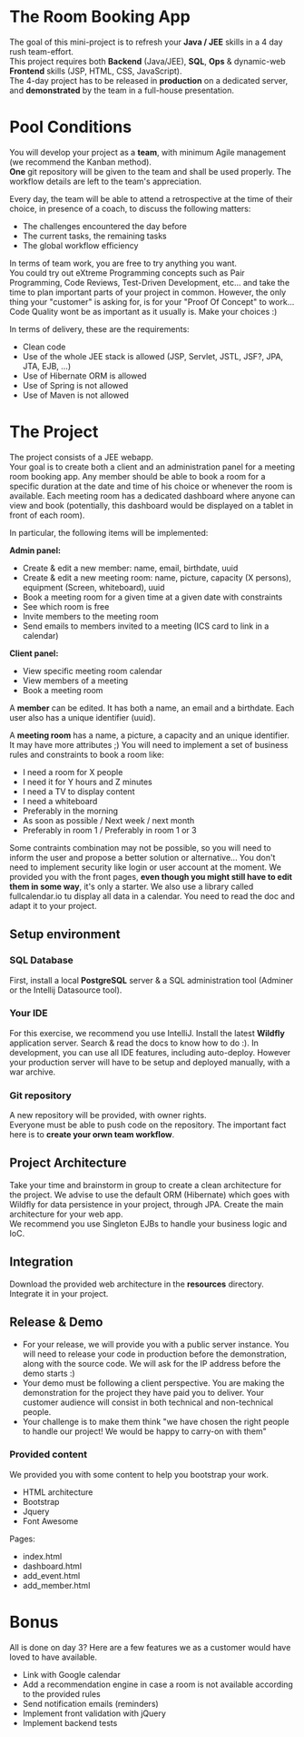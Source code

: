 The Room Booking App
=====================

The goal of this mini-project is to refresh your **Java / JEE** skills in a 4 day rush team-effort.  
This project requires both **Backend** (Java/JEE), **SQL**, **Ops** & dynamic-web **Frontend** skills (JSP, HTML, CSS, JavaScript).  
The 4-day project has to be released in **production** on a dedicated server, and **demonstrated** by the team in a full-house presentation.

# Pool Conditions
You will develop your project as a **team**, with minimum Agile management (we recommend the Kanban method).  
**One** git repository will be given to the team and shall be used properly. The workflow details are left to the team's appreciation.

Every day, the team will be able to attend a retrospective at the time of their choice, in presence of a coach, to discuss the following matters:
 * The challenges encountered the day before
 * The current tasks, the remaining tasks
 * The global workflow efficiency

In terms of team work, you are free to try anything you want.  
You could try out eXtreme Programming concepts such as Pair Programming, Code Reviews, Test-Driven Development, etc... and take the time to plan important parts of your project in common. However, the only thing your "customer" is asking for, is for your "Proof Of Concept" to work... Code Quality wont be as important as it usually is. Make your choices :)

In terms of delivery, these are the requirements:
   * Clean code
   * Use of the whole JEE stack is allowed (JSP, Servlet, JSTL, JSF?, JPA, JTA, EJB, ...)
   * Use of Hibernate ORM is allowed
   * Use of Spring is not allowed
   * Use of Maven is not allowed

# The Project    
The project consists of a JEE webapp.  
Your goal is to create both a client and an administration panel for a meeting room booking app. 
Any member should be able to book a room for a specific duration at the date and time of his choice or whenever the room is available.
Each meeting room has a dedicated dashboard where anyone can view and book (potentially, this dashboard would be displayed on a tablet in front of each room). 

In particular, the following items will be implemented:  

**Admin panel:**
  * Create & edit a new member: name, email, birthdate, uuid
  * Create & edit a new meeting room: name, picture, capacity (X persons), equipment (Screen, whiteboard), uuid
  * Book a meeting room for a given time at a given date with constraints
  * See which room is free
  * Invite members to the meeting room
  * Send emails to members invited to a meeting (ICS card to link in a calendar)

**Client panel:**
  * View specific meeting room calendar
  * View members of a meeting
  * Book a meeting room

A **member** can be edited. It has both a name, an email and a birthdate. Each user also has a unique identifier (uuid).

A **meeting room** has a name, a picture, a capacity and an unique identifier. It may have more attributes ;)
You will need to implement a set of business rules and constraints to book a room like:
  - I need a room for X people
  - I need it for Y hours and Z minutes
  - I need a TV to display content
  - I need a whiteboard
  - Preferably in the morning
  - As soon as possible / Next week / next month
  - Preferably in room 1 / Preferably in room 1 or 3

Some contraints combination may not be possible, so you will need to inform the user and propose a better solution or alternative...
You don't need to implement security like login or user account at the moment.
We provided you with the front pages, **even though you might still have to edit them in some way**, it's only a starter.
We also use a library called fullcalendar.io tu display all data in a calendar. You need to read the doc and adapt it to your project.

## Setup environment

### SQL Database
First, install a local **PostgreSQL** server & a SQL administration tool (Adminer or the Intellij Datasource tool).

### Your IDE
For this exercise, we recommend you use IntelliJ.
Install the latest **Wildfly** application server. Search & read the docs to know how to do :).
In development, you can use all IDE features, including auto-deploy. However your production server will have to be setup and deployed manually, with a war archive.

### Git repository
A new repository will be provided, with owner rights.  
Everyone must be able to push code on the repository. The important fact here is to **create your orwn team workflow**.

## Project Architecture
Take your time and brainstorm in group to create a clean architecture for the project.
We advise to use the default ORM (Hibernate) which goes with Wildfly for data persistence in your project, through JPA.
Create the main architecture for your web app.  
We recommend you use Singleton EJBs to handle your business logic and IoC.

## Integration
Download the provided web architecture in the **resources** directory.
Integrate it in your project.

## Release & Demo
 * For your release, we will provide you with a public server instance. You will need to release your code in production before the demonstration, along with the source code. We will ask for the IP address before the demo starts :)
 * Your demo must be following a client perspective. You are making the demonstration for the project they have paid you to deliver. Your customer audience will consist in both technical and non-technical people. 
 * Your challenge is to make them think "we have chosen the right people to handle our project! We would be happy to carry-on with them"

### Provided content
We provided you with some content to help you bootstrap your work.
  - HTML architecture
  - Bootstrap
  - Jquery
  - Font Awesome

Pages:
  - index.html
  - dashboard.html
  - add_event.html
  - add_member.html

# Bonus
All is done on day 3?
Here are a few features we as a customer would have loved to have available.
 * Link with Google calendar
 * Add a recommendation engine in case a room is not available according to the provided rules
 * Send notification emails (reminders)
 * Implement front validation with jQuery
 * Implement backend tests
